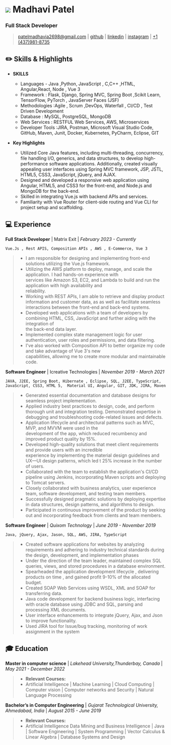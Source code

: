# ![](#)  Madhavi Patel
### Full Stack Developer 
>  [patelmadhavia2698@gmail.com](mailto:patelmadhavia2698@gmail.com) |
[github](https://github.com/MadhaviPatel) |
[linkedin](https://www.linkedin.com/in/patel-madhavi) |
[instagram](https://instagram.com/patel_madhu_) |
[+1 (437)981-8735](tel:+4379818735)

## :pencil2: Skills & Highlights
* __SKILLS__
    * Languages - Java ,Python,  JavaScript , C,C++ ,HTML, Angular,React, Node , Vue 3 
    * Framework : Flask, Django, Spring MVC, Spring Boot ,Scikit Learn, TensorFlow, PyTorch , JavaServer Faces (JSF) 
    * Methodologies :Agile , Scrum ,DevOps, Waterfall , CI/CD , Test Driven Development
    * Database : MySQL,  PostgreSQL, MongoDB 
    * Web Services : RESTFUL Web Services, AWS, Microservices
    * Developer Tools :JIRA, Postman, Microsoft Visual Studio Code, GitHub, Maven, Junit, Docker, Kubernetes, PyCharm, Eclipse, GIT

* __Key Highlights__
  * Utilized Core Java features, including multi-threading, concurrency, file handling I/O, generics, and 
    data structures, to develop high-performance software applications. Additionally, created visually 
    appealing user interfaces using Spring MVC framework, JSP, JSTL, HTML5, CSS3, JavaScript, 
    jQuery, and AJAX.
  * Designed and developed a responsive web application using Angular, HTML5, and CSS3 for the 
    front-end, and Node.js and MongoDB for the back-end.
  * Skilled in integrating Vue.js with backend APIs and services.
  * Familiarity with Vue Router for client-side routing and Vue CLI for project setup and scaffolding.

## :computer: Experience
**Full Stack Developer**
| Matrix Exit | _February 2023 - Currently_

`Vue.Js , Rest APIS, Composition APIs , AWS , E-Commerce, Vue 3`
>*  I am responsible for designing and implementing front-end solutions utilizing the Vue.js framework. 
>*  Utilizing the AWS platform to deploy, manage, and scale the application. I had hands-on experience with   
    services like Amazon S3, EC2, and Lambda to build and run the application with high availability and   
    reliability.
>*  Working with REST APIs, I am able to retrieve and display product information and customer data, as 
    as well as facilitate seamless interactions between the front-end and back-end systems.
>*  Developed web applications with a team of developers by combining HTML, CSS, JavaScript and further aiding with the integration of   
    the back-end data layer. 
>* Implemented complex state management logic for user authentication, user roles and permissions, and data filtering.
>*  I've also worked with Composition API to better organize my code and take advantage of Vue 3's new  
    capabilities, allowing me to create more modular and maintainable code.

**Software Engineer**
| Icreative Technologies | _November 2019 - March 2021_

`JAVA, J2EE, Spring Boot, Hibernate , Eclipse, SQL, J2EE, TypeScript, JavaScript, CSS3, HTML 5, 
  Material UI, Angular, GIT, JDK, JIRA, Maven`
>* Generated essential documentation and database designs for seamless project implementation.
>*  Applied industry best practices to design, code, and perform thorough unit and integration testing. 
   Demonstrated expertise in debugging and troubleshooting code-related issues and defects.
>*  Application lifecycle and architectural patterns such as MVC, MVP, and MVVM were used in the   
   development of the app, which reduced recumbency and improved product quality by 15%.
>*  Developed high-quality solutions that meet client requirements and provide users with an incredible  
   experience by implementing the material design guidelines and UX—UI design patterns, which led t 
   25% increase in the number of users.
>*  Collaborated with the team to establish the application's CI/CD pipeline using Jenkins, incorporating 
   Maven scripts and deploying to Tomcat servers.
>*  Closely collaborated with business analytics, user experience team, software development, and testing 
   team members.
>* Successfully designed pragmatic solutions by deploying expertise in data structures, design patterns, and 
   algorithms to design.
>* Participated in continuous improvement of the product by seeking out and incorporating feedback from clients and team members.

**Software Engineer**
| _Quixom Technology_ | _June 2019 - November 2019_

`Java, jQuery, Ajax, Jason, SQL, AWS, JIRA, TypeScript`
>* Created software applications for websites by analyzing requirements and adhering to industry technical 
   standards during the design, development, and implementation phases
>*  Under the direction of the team leader, maintained complex SQL queries, views, and stored procedures in 
    a database environment.
>*  Spearheaded the application development lifecycle , delivering products on time , and gained profit 
    9-10% of the allocated budget.
>*  Created SOAP Web Services using WSDL, XML and SOAP for transferring data.
>*  Java code development for backend business logic, interfacing with oracle database using JDBC and 
   SQL, parsing and processing XML documents.
>*  User interface enhancements to integrate jQuery, Ajax, and Json to improve functionality.
>*  Used JIRA tool for Issue/bug tracking, monitoring of work assignment in the system



## :mortar_board: Education
**Master in computer science**
| _Lakehead University,Thunderbay, Canada_ | _May 2021 - December 2022_

>* **Relevant Courses:** 
 >* Artificial Intelligence | Machine Learning | Cloud Computing | Computer vision | Computer networks and Security | Natural Language Processing

**Bachelor’s in Computer Engineering**
| _Gujarat Technological University, Ahmedabad, India_ | _August 2015 - June 2019_

>* **Relevant Courses:**
>* Artificial Intelligence Data Mining and Business Intelligence | Java | Software Engineering | System Programming | Vector Calculus & Linear Algebra | Database Systems and Design
